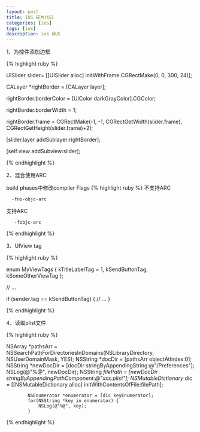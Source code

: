 ```yaml
---
layout: post
title: IOS 碎片代码
categories: [ios]
tags: [ios]
description: ios 碎片
---
```


1、为控件添加边框

{% highlight ruby %}

UISlider slider= [[UISlider alloc] initWithFrame:CGRectMake(0, 0, 300, 24)];

CALayer *rightBorder = [CALayer layer];

rightBorder.borderColor = [UIColor darkGrayColor].CGColor;

rightBorder.borderWidth = 1;

rightBorder.frame = CGRectMake(-1, -1, CGRectGetWidth(slider.frame), 
                                   CGRectGetHeight(slider.frame)+2);

[slider.layer addSublayer:rightBorder];

[self.view addSubview:slider];

{% endhighlight %}

2、混合使用ARC

build phases中修改compiler Flags
{% highlight ruby %}
不支持ARC

      -fno-objc-arc

支持ARC

       -fobjc-arc

{% endhighlight %}

3、UIView tag

{% highlight ruby %}

enum MyViewTags {
    kTitleLabelTag = 1,
    kSendButtonTag,
    kSomeOtherViewTag
};

// ...

if (sender.tag == kSendButtonTag) {
    // ...
}

{% endhighlight %}

4、读取plist文件

{% highlight ruby %}

 NSArray *pathsArr = NSSearchPathForDirectoriesInDomains(NSLibraryDirectory, NSUserDomainMask, YES);
            NSString *docDir = [pathsArr objectAtIndex:0];
            NSString *newDocDir = [docDir stringByAppendingString:@"/Preferences"];
            NSLog(@"%@", newDocDir);
            NSString *filePath = [newDocDir stringByAppendingPathComponent:@"xxx.plist"];
            NSMutableDictionary* dic = [[NSMutableDictionary alloc] initWithContentsOfFile:filePath];

            NSEnumerator *enumerator = [dic keyEnumerator];
            for(NSString *key in enumerator) {
                NSLog(@"%@", key);
            }

{% endhighlight %}

